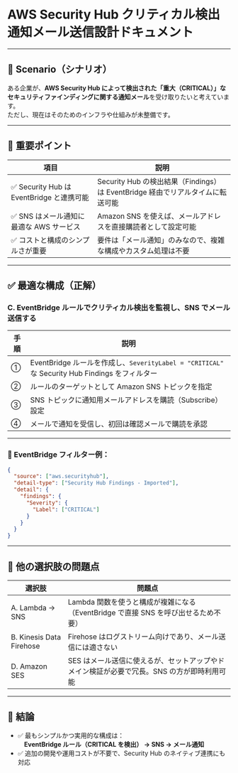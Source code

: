 #  AWS Security Hub クリティカル検出通知メール送信設計ドキュメント

---

## 📘 Scenario（シナリオ）

ある企業が、**AWS Security Hub によって検出された「重大（CRITICAL）」なセキュリティファインディングに関する通知メール**を受け取りたいと考えています。  
ただし、現在はそのためのインフラや仕組みが未整備です。

---

## 🧠 重要ポイント

| 項目 | 説明 |
|------|------|
| ✅ Security Hub は EventBridge と連携可能 | Security Hub の検出結果（Findings）は EventBridge 経由でリアルタイムに転送可能 |
| ✅ SNS はメール通知に最適な AWS サービス | Amazon SNS を使えば、メールアドレスを直接購読者として設定可能 |
| ✅ コストと構成のシンプルさが重要 | 要件は「メール通知」のみなので、複雑な構成やカスタム処理は不要 |

---

## ✅ 最適な構成（正解）

### C. EventBridge ルールでクリティカル検出を監視し、SNS でメール送信する

| 手順 | 説明 |
|------|------|
| ① | EventBridge ルールを作成し、`SeverityLabel = "CRITICAL"` な Security Hub Findings をフィルター |
| ② | ルールのターゲットとして Amazon SNS トピックを指定 |
| ③ | SNS トピックに通知用メールアドレスを購読（Subscribe）設定 |
| ④ | メールで通知を受信し、初回は確認メールで購読を承認 |

---

### 🎯 EventBridge フィルター例：

```json
{
  "source": ["aws.securityhub"],
  "detail-type": ["Security Hub Findings - Imported"],
  "detail": {
    "findings": {
      "Severity": {
        "Label": ["CRITICAL"]
      }
    }
  }
}
```

---

## 🚫 他の選択肢の問題点

| 選択肢 | 問題点 |
|--------|--------|
| A. Lambda → SNS | Lambda 関数を使うと構成が複雑になる（EventBridge で直接 SNS を呼び出せるため不要） |
| B. Kinesis Data Firehose | Firehose はログストリーム向けであり、メール送信には適さない |
| D. Amazon SES | SES はメール送信に使えるが、セットアップやドメイン検証が必要で冗長。SNS の方が即時利用可能 |

---

## 📌 結論

- ✅ 最もシンプルかつ実用的な構成は：  
　**EventBridge ルール（CRITICAL を検出） → SNS → メール通知**
- ✅ 追加の開発や運用コストが不要で、Security Hub のネイティブ連携にも対応
